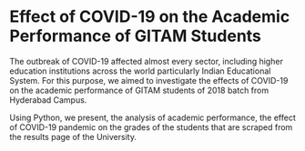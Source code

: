 # Effect of COVID-19 on the Academic Performance of GITAM Students

The outbreak of COVID-19 affected almost every sector, including higher education institutions across the world particularly Indian Educational System. For this purpose, we aimed to investigate the effects of COVID-19 on the academic performance of GITAM students of 2018 batch from Hyderabad Campus.

Using Python, we present, the analysis of academic performance, the effect of COVID-19 pandemic on the grades of the students that are scraped from the results page of the University. 

